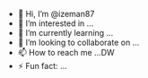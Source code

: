 - 👋 Hi, I’m @izeman87
- 👀 I’m interested in ...
- 🌱 I’m currently learning ...
- 💞️ I’m looking to collaborate on ...
- 📫 How to reach me ...DW
- ⚡ Fun fact: ...

<!---
izeman87/izeman87 is a ✨ special ✨ repository because its `README.md` (this file) appears on your GitHub profile.
You can click the Preview link to take a look at your changes.
--->
